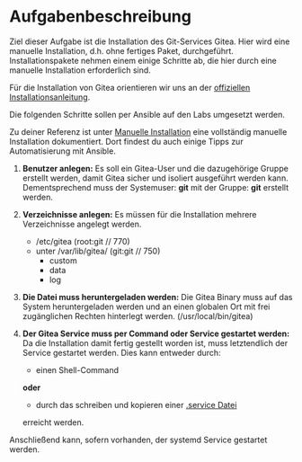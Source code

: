 # Aufgabenbeschreibung

Ziel dieser Aufgabe ist die Installation des Git-Services Gitea. Hier wird eine manuelle Installation, d.h. ohne fertiges Paket, durchgeführt. Installationspakete nehmen einem einige Schritte ab, die hier durch eine manuelle Installation erforderlich sind.

Für die Installation von Gitea orientieren wir uns an der [offiziellen Installationsanleitung](https://docs.gitea.com/installation/install-from-binary).

Die folgenden Schritte sollen per Ansible auf den Labs umgesetzt werden.

Zu deiner Referenz ist unter [Manuelle Installation](./Manuelle%20Installation.md) eine vollständig manuelle Installation dokumentiert. Dort findest du auch einige Tipps zur Automatisierung mit Ansible.

1. **Benutzer anlegen:** Es soll ein Gitea-User und die dazugehörige Gruppe erstellt werden, damit Gitea sicher und isoliert ausgeführt werden kann.
    Dementsprechend muss der Systemuser: **git** mit der Gruppe: **git** erstellt werden.

2. **Verzeichnisse anlegen:** Es müssen für die Installation mehrere Verzeichnisse angelegt werden.
    - /etc/gitea (root:git // 770)
    - unter /var/lib/gitea/ (git:git // 750)
        - custom
        - data
        - log

3. **Die Datei muss heruntergeladen werden:** Die Gitea Binary muss auf das System heruntergeladen werden und an einen globalen Ort mit frei zugänglichen Rechten hinterlegt werden. (/usr/local/bin/gitea)

4. **Der Gitea Service muss per Command oder Service gestartet werden:** Da die Installation damit fertig gestellt worden ist, muss letztendlich der Service gestartet werden. Dies kann entweder durch:
    - einen Shell-Command

    **oder**

    - durch das schreiben und kopieren einer [.service Datei](https://docs.gitea.com/installation/linux-service)

    erreicht werden.



Anschließend kann, sofern vorhanden, der systemd Service gestartet werden. 

